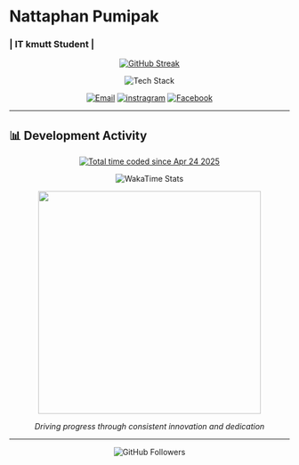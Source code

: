 <p align="center">
  <h1>Nattaphan Pumipak</h1>
  <h3>| IT kmutt Student |</h3>
</p>

<p align="center">
  <a href="https://github.com/tik-04"><img src="https://git-hub-streak-stats.vercel.app?user=tik-04&theme=transparent&hide_border=true&locale=th&date_format=j%20M%5B%20Y%5D&card_width=509&background=00000000&fire=ff6bcb&ring=00eaff&currStreakNum=d4e4ff&sideNums=d4e4ff&currStreakLabel=00eaff&sideLabels=d4e4ff" alt="GitHub Streak"></a>
</p>

<p align="center">
  <img src="https://skillicons.dev/icons?i=js,ts,nodejs,bun,python,react,tailwind,mysql,express" alt="Tech Stack">
</p>

<p align="center">
  <a href="mailto:natthaphan0074@gmail.com" target="_blank"><img src="https://img.shields.io/badge/Gmail-D14836?logo=gmail&logoColor=white" alt="Email"></a>
  <a href="https://www.instagram.com/nptik._/" target="_blank"><img src="https://img.shields.io/badge/Instagram-%23E4405F.svg?logo=Instagram&logoColor=white" alt="instragram"></a>
  <a href="https://www.facebook.com/nattaphan.pumipak/" target="_blank"><img src="https://img.shields.io/badge/Facebook-%231877F2.svg?logo=Facebook&logoColor=white" alt="Facebook"></a>
</a>

</p>

---

## 📊 Development Activity

<p align="center">
<a href="https://wakatime.com/@583918a9-2aea-4476-b021-1899dd8a17ac"><img src="https://wakatime.com/badge/user/583918a9-2aea-4476-b021-1899dd8a17ac.svg" alt="Total time coded since Apr 24 2025" /></a>
</p>

<p align="center">
  <img src="https://github-readme-stats.vercel.app/api/wakatime?username=tik04&theme=transparent&layout=compact&hide_border=true&bg_color=00000000&title_color=00eaff&text_color=d4e4ff&icon_color=ff6bcb" alt="WakaTime Stats">
</p>

<p align="center">
  <img src="https://wakatime.com/share/@tik04/3f856a09-b614-4431-abee-1003a3c9f331.svg" width="400">
</p>

<p align="center">
  <em>Driving progress through consistent innovation and dedication</em>
</p>

---

<p align="center">
  <img src="https://img.shields.io/github/followers/tik-04?label=Followers&style=social" alt="GitHub Followers">
</p>
